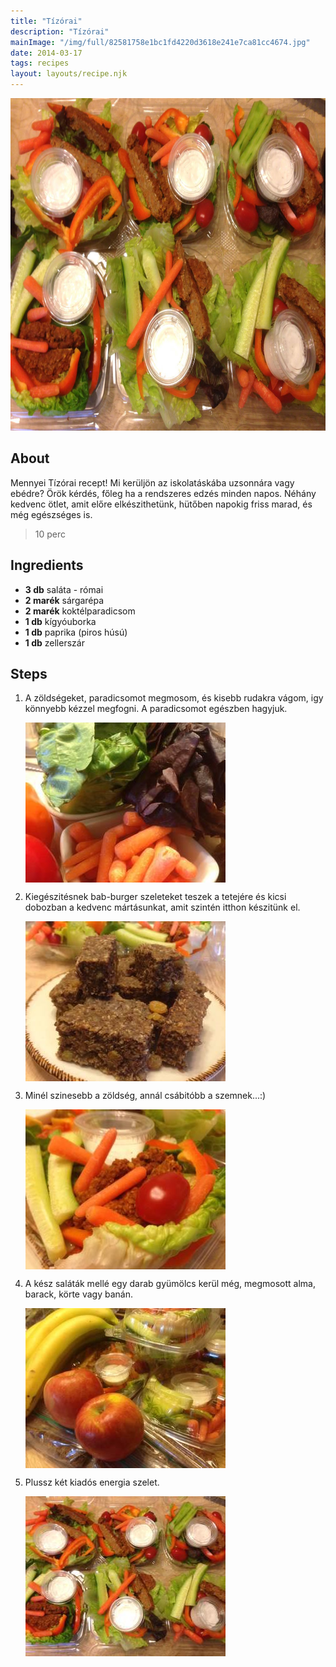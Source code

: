 ```yaml
---
title: "Tízórai"
description: "Tízórai"
mainImage: "/img/full/82581758e1bc1fd4220d3618e241e7ca81cc4674.jpg"
date: 2014-03-17
tags: recipes
layout: layouts/recipe.njk
---
```

                            
<p align="center"><a href="https://cookpad.com/hu/receptek/1924040-tizorai" rel="Recipe source page"><img width="751" height="532" src="/img/full/82581758e1bc1fd4220d3618e241e7ca81cc4674.jpg"/></a></p>

## About
Mennyei Tízórai recept! Mi kerüljön az iskolatáskába uzsonnára vagy ebédre? Örök kérdés, főleg ha a rendszeres edzés minden napos. Néhány kedvenc ötlet, amit előre elkészithetünk, hütőben napokig friss marad, és még egészséges is.

> 10 perc 

## Ingredients
* **3 db** saláta - római
* **2 marék** sárgarépa
* **2 marék** koktélparadicsom
* **1 db** kígyóuborka
* **1 db** paprika (piros húsú)
* **1 db** zellerszár

## Steps

1. A zöldségeket, paradicsomot megmosom, és kisebb rudakra vágom, igy könnyebb kézzel megfogni. A paradicsomot egészben hagyjuk.
 
    <p><img width="320" height="256" align="left" src="/img/full/6cbce9f14170d4075a51f220a6bf4d541910aaec.jpg"/></p><div style="clear: both"/>

2. Kiegészitésnek bab-burger szeleteket teszek a tetejére és kicsi dobozban a kedvenc mártásunkat, amit szintén itthon készitünk el.
 
    <p><img width="320" height="256" align="left" src="/img/full/77cb0e2f6c9d25ca1d33de68322b99523aa1c6c1.jpg"/></p><div style="clear: both"/>

3. Minél szinesebb a zöldség, annál csábitóbb a szemnek...:)
 
    <p><img width="320" height="256" align="left" src="/img/full/01f339079a890ce55a575bfffd4d23619f7ddd18.jpg"/></p><div style="clear: both"/>

4. A kész saláták mellé egy darab gyümölcs kerül még, megmosott alma, barack, körte vagy banán.
 
    <p><img width="320" height="256" align="left" src="/img/full/37dc5f238b3c3f3e0344e2d87b2f990875f76aa3.jpg"/></p><div style="clear: both"/>

5. Plussz két kiadós energia szelet.
 
    <p><img width="320" height="256" align="left" src="/img/full/ffecc1a415e4a1c0e4b8c8418431519dffeb33ff.jpg"/></p><div style="clear: both"/>

